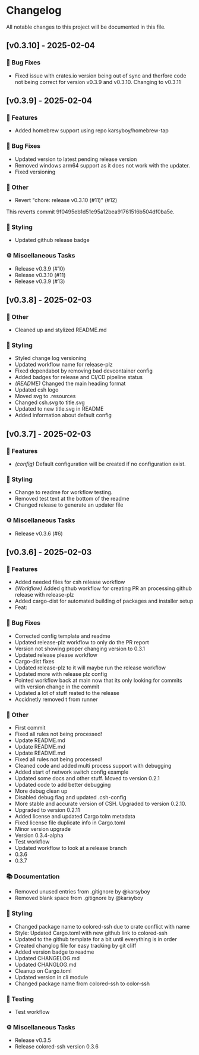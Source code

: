 # Changelog

All notable changes to this project will be documented in this file.

## [v0.3.10] - 2025-02-04

### 🐛 Bug Fixes

- Fixed issue with crates.io version being out of sync and therfore code not being correct for version v0.3.9 and v0.3.10. Changing to v0.3.11

<!-- generated by git-cliff -->
## [v0.3.9] - 2025-02-04

### 🚀 Features

- Added homebrew support using repo karsyboy/homebrew-tap

### 🐛 Bug Fixes

- Updated version to latest pending release version
- Removed windows arm64 support as it does not work with the updater.
- Fixed versioning

### 💼 Other

- Revert "chore: release v0.3.10 (#11)" (#12)

This reverts commit 9f0495eb1d51e95a12bea91761516b504df0ba5e.

### 🎨 Styling

- Updated github release badge

### ⚙️ Miscellaneous Tasks

- Release v0.3.9 (#10)
- Release v0.3.10 (#11)
- Release v0.3.9 (#13)

<!-- generated by git-cliff -->
## [v0.3.8] - 2025-02-03

### 💼 Other

- Cleaned up and stylized README.md

### 🎨 Styling

- Styled change log versioning
- Updated workflow name for release-plz
- Fixed dependabot by removing bad devcontainer config
- Added badges for release and CI/CD pipeline status
- *(README)* Changed the main heading format
- Updated csh logo
- Moved svg to .resources
- Changed csh.svg to title.svg
- Updated to new title.svg in README
- Added information about default config

<!-- generated by git-cliff -->
## [v0.3.7] - 2025-02-03

### 🚀 Features

- *(config)* Default configuration will be created if no configuration exist.

### 🎨 Styling

- Change to readme for workflow testing.
- Removed test text at the bottom of the readme
- Changed release to generate an updater file

### ⚙️ Miscellaneous Tasks

- Release v0.3.6 (#6)

<!-- generated by git-cliff -->
## [v0.3.6] - 2025-02-03

### 🚀 Features

- Added needed files for csh release workflow
- *(Workflow)* Added github workflow for creating PR an processing github release with release-plz
- Added cargo-dist for automated building of packages and installer setup
- Feat:

### 🐛 Bug Fixes

- Corrected config template and readme
- Updated release-plz workflow to only do the PR report
- Version not showing proper changing version to 0.3.1
- Updated release please workflow
- Cargo-dist fixes
- Updated release-plz to it will maybe run the release workflow
- Updated more with release plz config
- Pointed workflow back at main now that its only looking for commits with version change in the commit
- Updated a lot of stuff reated to the release
- Accidnetly removed t from runner

### 💼 Other

- First commit
- Fixed all rules not being processed!
- Update README.md
- Update README.md
- Update README.md
- Fixed all rules not being processed!
- Cleaned code and added multi process support with debugging
- Added start of network switch config example
- Updated some docs and other stuff. Moved to version 0.2.1
- Updated code to add better debugging
- More debug clean up
- Disabled debug flag and updated .csh-config
- More stable and accurate version of CSH. Upgraded to version 0.2.10.
- Upgraded to version 0.2.11
- Added license and updated Cargo tolm metadata
- Fixed license file duplicate info in Cargo.toml
- Minor version upgrade
- Version 0.3.4-alpha
- Test workflow
- Updated workflow to look at a release branch
- 0.3.6
- 0.3.7

### 📚 Documentation

- Removed unused entries from .gitignore by @karsyboy
- Removed blank space from .gitignore by @karsyboy

### 🎨 Styling

- Changed package  name to colored-ssh due to crate conflict with name
- Style: Updated Cargo.toml with new github link to colored-ssh
- Updated to the github template for a bit until everything is in order
- Created changlog file for easy tracking by git cliff
- Added version badge to readme
- Updated CHANGELOG.md
- Updated CHANGLOG.md
- Cleanup on Cargo.toml
- Updated version in cli module
- Changed package name from colored-ssh to color-ssh

### 🧪 Testing

- Test workflow

### ⚙️ Miscellaneous Tasks

- Release v0.3.5
- Release colored-ssh version 0.3.6

<!-- generated by git-cliff -->
